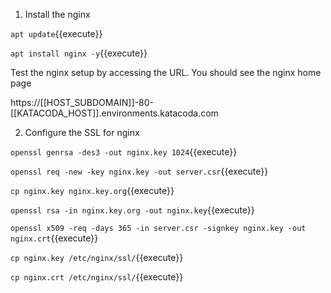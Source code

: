 
1) Install the nginx

`apt update`{{execute}}

`apt install nginx -y`{{execute}}


Test the nginx setup by accessing the URL. You should see the nginx home page

https://[[HOST_SUBDOMAIN]]-80-[[KATACODA_HOST]].environments.katacoda.com

2) Configure the SSL for nginx

`openssl genrsa -des3 -out nginx.key 1024`{{execute}}

`openssl req -new -key nginx.key -out server.csr`{{execute}}

`cp nginx.key nginx.key.org`{{execute}}

`openssl rsa -in nginx.key.org -out nginx.key`{{execute}}

`openssl x509 -req -days 365 -in server.csr -signkey nginx.key -out nginx.crt`{{execute}}

`cp nginx.key /etc/nginx/ssl/`{{execute}}

`cp nginx.crt /etc/nginx/ssl/`{{execute}}
